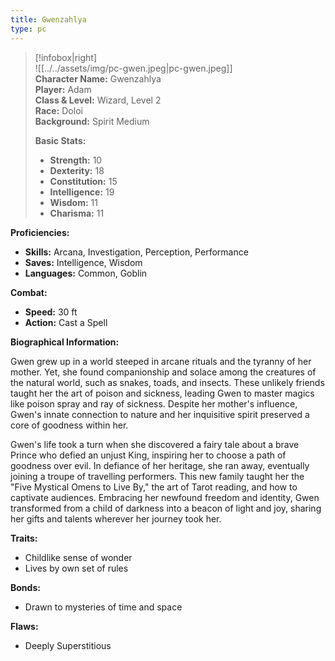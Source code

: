 ```yaml
---
title: Gwenzahlya
type: pc
--- 
```


> [!infobox|right]  
> ![[../../assets/img/pc-gwen.jpeg|pc-gwen.jpeg]]  
> **Character Name:** Gwenzahlya  
> **Player:** Adam  
> **Class & Level:** Wizard, Level 2  
> **Race:** Doloi  
> **Background:** Spirit Medium
> 
> **Basic Stats:**
> - **Strength:** 10
> - **Dexterity:** 18
> - **Constitution:** 15
> - **Intelligence:** 19
> - **Wisdom:** 11
> - **Charisma:** 11

**Proficiencies:**
- **Skills:** Arcana, Investigation, Perception, Performance
- **Saves:** Intelligence, Wisdom
- **Languages:** Common, Goblin

**Combat:**
- **Speed:** 30 ft
- **Action:** Cast a Spell

**Biographical Information:**  

Gwen grew up in a world steeped in arcane rituals and the tyranny of her mother. Yet, she found companionship and solace among the creatures of the natural world, such as snakes, toads, and insects. These unlikely friends taught her the art of poison and sickness, leading Gwen to master magics like poison spray and ray of sickness. Despite her mother's influence, Gwen's innate connection to nature and her inquisitive spirit preserved a core of goodness within her.

Gwen's life took a turn when she discovered a fairy tale about a brave Prince who defied an unjust King, inspiring her to choose a path of goodness over evil. In defiance of her heritage, she ran away, eventually joining a troupe of travelling performers. This new family taught her the "Five Mystical Omens to Live By," the art of Tarot reading, and how to captivate audiences. Embracing her newfound freedom and identity, Gwen transformed from a child of darkness into a beacon of light and joy, sharing her gifts and talents wherever her journey took her.

**Traits:**
- Childlike sense of wonder
- Lives by own set of rules

**Bonds:**
- Drawn to mysteries of time and space

**Flaws:**
- Deeply Superstitious

